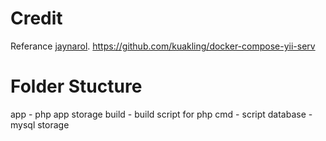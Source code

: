 # Credit
Referance [jaynarol](https://www.jaynarol.com/docker-compose-part-1/).
https://github.com/kuakling/docker-compose-yii-serv

# Folder Stucture

app - php app storage
build - build script for php
cmd - script
database - mysql storage
